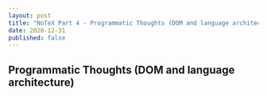 ```yaml
---
layout: post
title: "NoTeX Part 4 - Programmatic Thoughts (DOM and language architecture)"
date: 2020-12-31
published: false
---
```


## Programmatic Thoughts (DOM and language architecture)


